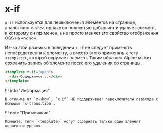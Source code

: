 # x-if

`x-if` используется для переключения элементов на странице, аналогично `x-show`, однако он полностью добавляет и удаляет элемент, к которому он применен, а не просто меняет его свойство отображения CSS на «none».

Из-за этой разницы в поведении `x-if` не следует применять непосредственно к элементу, а вместо этого применять к тегу `<template>`, который окружает элемент. Таким образом, Alpine может сохранить запись об элементе после его удаления со страницы.

```html
<template x-if="open">
  <div>Содержимое...</div>
</template>
```

!!! info "Информация"

    В отличие от `x-show`, `x-if` НЕ поддерживает переключатели перехода с помощью `x-transition`.

!!! note "Примечание"

    Помните: теги `<template>` могут содержать только один элемент корневого уровня.

